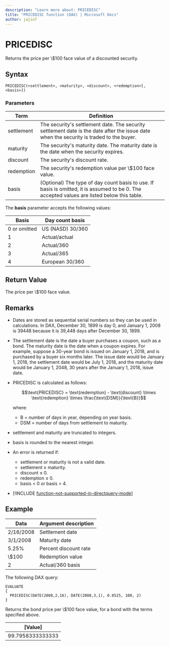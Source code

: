 ```yaml
---
description: "Learn more about: PRICEDISC"
title: "PRICEDISC function (DAX) | Microsoft Docs"
author: jajin7
---
```


# PRICEDISC

Returns the price per \\$100 face value of a discounted security.

## Syntax

```dax
PRICEDISC(<settlement>, <maturity>, <discount>, <redemption>[, <basis>])
```

### Parameters

|Term|Definition|  
|--------|--------------|  
|settlement|The security's settlement date. The security settlement date is the date after the issue date when the security is traded to the buyer.|
|maturity|The security's maturity date. The maturity date is the date when the security expires.|
|discount|The security's discount rate.|
|redemption|The security's redemption value per \\$100 face value.|
|basis|(Optional) The type of day count basis to use. If basis is omitted, it is assumed to be 0. The accepted values are listed below this table.|

The **basis** parameter accepts the following values:

| **Basis**    | **Day count basis** |
| ------------ | ------------------- |
| 0 or omitted | US (NASD) 30/360    |
| 1            | Actual/actual       |
| 2            | Actual/360          |
| 3            | Actual/365          |
| 4            | European 30/360     |

## Return Value

The price per \\$100 face value.

## Remarks

- Dates are stored as sequential serial numbers so they can be used in calculations. In DAX, December 30, 1899 is day 0, and January 1, 2008 is 39448 because it is 39,448 days after December 30, 1899.

- The settlement date is the date a buyer purchases a coupon, such as a bond. The maturity date is the date when a coupon expires. For example, suppose a 30-year bond is issued on January 1, 2018, and is purchased by a buyer six months later. The issue date would be January 1, 2018, the settlement date would be July 1, 2018, and the maturity date would be January 1, 2048, 30 years after the January 1, 2018, issue date.

- PRICEDISC is calculated as follows:

  $$\text{PRICEDISC} = \text{redemption} - \text{discount} \times \text{redemption} \times \frac{\text{DSM}}{\text{B}}$$

  where:

  - $\text{B}$ = number of days in year, depending on year basis.
  - $\text{DSM}$ = number of days from settlement to maturity.

- settlement and maturity are truncated to integers.

- basis is rounded to the nearest integer.

- An error is returned if:
  - settlement or maturity is not a valid date.
  - settlement ≥ maturity.
  - discount ≤ 0.
  - redemption ≤ 0.
  - basis < 0 or basis > 4.

- [!INCLUDE [function-not-supported-in-directquery-mode](includes/function-not-supported-in-directquery-mode.md)]

## Example

| **Data**  | **Argument description** |
| --------- | ------------------------ |
| 2/16/2008 | Settlement date          |
| 3/1/2008  | Maturity date            |
| 5.25%     | Percent discount rate    |
| \\$100      | Redemption value         |
| 2         | Actual/360 basis         |

The following DAX query:

```dax
EVALUATE
{
  PRICEDISC(DATE(2008,2,16), DATE(2008,3,1), 0.0525, 100, 2)
}
```

Returns the bond price per \\$100 face value, for a bond with the terms specified above.

| **[Value]**    |
| ---------------- |
| 99.7958333333333 |
